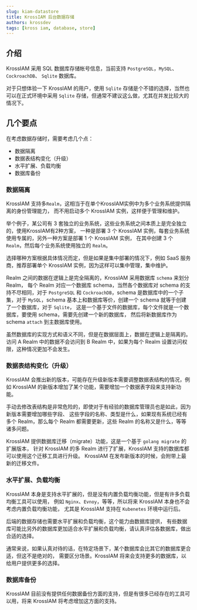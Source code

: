 ```yaml
---
slug: kiam-datastore
title: KrossIAM 后台数据存储
authors: krossdev
tags: [kross iam, database, store]
---
```


## 介绍

KrossIAM 采用 SQL 数据库存储帐号信息，当前支持 `PostgreSQL`，`MySQL`、`CockroachDB`、
`Sqlite` 数据库。

对于只想体验一下 KrossIAM 的用户，使用 `Sqlite` 存储是个不错的选择，当然也可以在正式环境中采用
`Sqlite` 存储，但通常不建议这么做，尤其在并发比较大的情况下。

<!--truncate-->

## 几个要点

在考虑数据存储时，需要考虑几个点：

- 数据隔离
- 数据表结构变化（升级）
- 水平扩展、负载均衡
- 数据库备份

### 数据隔离

KrossIAM 支持多`Realm`，这相当于在单个KrossIAM实例中为多个业务系统提供隔离的身份管理能力，
而不用启动多个 KrossIAM 实例，这样便于管理和维护。

举个例子，某公司有 3 套独立的业务系统，这些业务系统之间本质上是完全独立的，使用KrossIAM有2种方案，
一种是部署 3 个 KrossIAM 实例，每套业务系统使用专属的，另外一种方案是部署 1 个 KrossIAM 实例，
在其中创建 3 个 `Realm`，然后每个业务系统使用独立的 `Realm`。

选择哪种方案根据具体情况而定，但是如果是集中部署的情况下，例如 SaaS 服务商，推荐部署单个 KrossIAM
实例，因为这样可以集中管理，集中维护。

Realm 之间的数据在逻辑上是完全隔离的，KrossIAM 采用数据库 `schema` 来划分 Realm，
每个 Realm 对应一个数据库 schema，当然各个数据库对 schema 的支持不尽相同，对于
`PostgreSQL` 和 `CockroachDB`，schema 是数据库中的一个子集，对于 `MySQL`，schema
基本上和数据库等价，创建一个 schema 就等于创建了一个数据库，对于 `Sqlite`，
这是一个基于文件的数据库，每个文件就是一个数据库，要使用 schema，需要先创建一个新的数据库，
然后将新数据库作为 schema `attach` 到主数据库使用。

虽然数据库的实现方式和语义不同，但是在数据层面上，数据在逻辑上是隔离的。访问 A Realm
中的数据不会访问到 B Realm 中，如果为每个 Realm 设置访问权限，这种情况更加不会发生。

### 数据表结构变化（升级）

KrossIAM 会推出新的版本，可能存在升级新版本需要调整数据表结构的情况，例如 KrossIAM
的新版本增加了某个功能，需要增加一个数据表字段来支持新功能。

手动去修改表结构是非常危险的，即使对于有经验的数据库管理员也是如此，因为新版本需要增加哪些字段、
这些字段的名称、类型是什么，如果现有系统已经有多个 Realm，那么每个 Realm 都需要更新，这些
Realm 的名称又是什么，等等诸多问题。

KrossIAM 提供数据库迁移（migrate）功能，这是一个基于 `golang migrate` 的扩展版本，
针对 KrossIAM 的多 Realm 进行了扩展，KrossIAM 支持的数据库都可以使用这个迁移工具进行升级。
KrossIAM 在发布新版本的时候，会附带上最新的迁移文件。

### 水平扩展、负载均衡

KrossIAM 本身是支持水平扩展的，但是没有内置负载均衡功能，但是有许多负载均衡工具可以使用，
例如 `Nginx`、`Evnoy`，等等，所以将来 KrossIAM 本身也不会考虑内置负载均衡功能，
尤其是 KrossIAM 支持在 `Kubenetes` 环境中运行后。

后端的数据存储也需要水平扩展和负载均衡，这个能力由数据库提供，
有些数据库可能比另外的数据库更加适合水平扩展和负载均衡，请认真评估各数据库，做出合适的选择。

通常来说，如果认真对待的话，在特定场景下，某个数据库会比其它的数据库更合适，但这不是绝对的，
需要区分场景。KrossIAM 将来会支持更多的数据库，以给用户提供更多的选择。

### 数据库备份

KrossIAM 目前没有提供任何数据备份方面的支持，但是有很多已经存在的工具可以用，将来 KrossIAM
将考虑增加这方面的支持。
